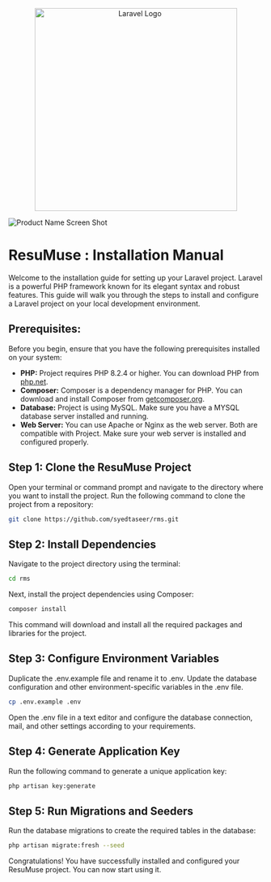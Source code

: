 [logo]: public/imgimages/logo.png



<p align="center"><a href="https://laravel.com" target="_blank"><img src="public/imgimages/logo.png" width="400" alt="Laravel Logo"></a></p>

![Product Name Screen Shot][logo]

# ResuMuse : Installation Manual

Welcome to the installation guide for setting up your Laravel project. Laravel is a powerful PHP framework known for its elegant syntax and robust features. This guide will walk you through the steps to install and configure a Laravel project on your local development environment.



## Prerequisites:

Before you begin, ensure that you have the following prerequisites installed on your system:



- <b>PHP:</b> Project requires PHP 8.2.4 or higher. You can download PHP from [php.net](https://www.php.net/).
- <b>Composer:</b> Composer is a dependency manager for PHP. You can download and install Composer from [getcomposer.org](https://getcomposer.org/).
- <b>Database:</b> Project is using MySQL. Make sure you have a MYSQL database server installed and running.
- <b>Web Server:</b> You can use Apache or Nginx as the web server. Both are compatible with Project. Make sure your web server is installed and configured properly.


## Step 1: Clone the ResuMuse Project
Open your terminal or command prompt and navigate to the directory where you want to install the project. Run the following command to clone the project from a repository:

```sh
git clone https://github.com/syedtaseer/rms.git
```



## Step 2: Install Dependencies
Navigate to the project directory using the terminal:

```sh
cd rms
```


Next, install the project dependencies using Composer:


```sh
composer install
```

This command will download and install all the required packages and libraries for the project.


## Step 3: Configure Environment Variables
Duplicate the .env.example file and rename it to .env. Update the database configuration and other environment-specific variables in the .env file.

```sh
cp .env.example .env
```


Open the .env file in a text editor and configure the database connection, mail, and other settings according to your requirements.


## Step 4: Generate Application Key
Run the following command to generate a unique application key:


```sh
php artisan key:generate
```


## Step 5: Run Migrations and Seeders
Run the database migrations to create the required tables in the database:

```sh
php artisan migrate:fresh --seed
```



Congratulations! You have successfully installed and configured your ResuMuse project. You can now start using it.
